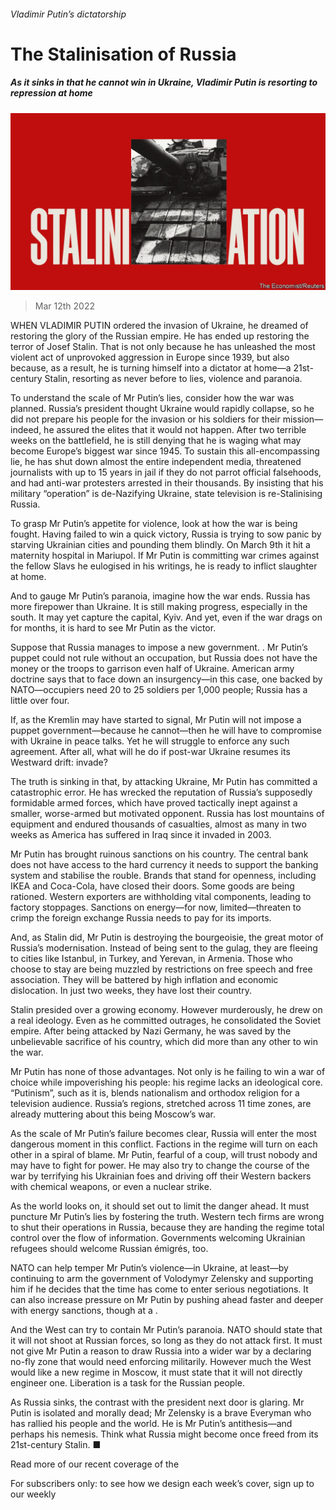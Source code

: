 ###### Vladimir Putin’s dictatorship

# The Stalinisation of Russia 

##### As it sinks in that he cannot win in Ukraine, Vladimir Putin is resorting to repression at home 

![image](images/20220312_LDD001_0.jpg) 

> Mar 12th 2022 

WHEN VLADIMIR PUTIN ordered the invasion of Ukraine, he dreamed of restoring the glory of the Russian empire. He has ended up restoring the terror of Josef Stalin. That is not only because he has unleashed the most violent act of unprovoked aggression in Europe since 1939, but also because, as a result, he is turning himself into a dictator at home—a 21st-century Stalin, resorting as never before to lies, violence and paranoia.

To understand the scale of Mr Putin’s lies, consider how the war was planned. Russia’s president thought Ukraine would rapidly collapse, so he did not prepare his people for the invasion or his soldiers for their mission—indeed, he assured the elites that it would not happen. After two terrible weeks on the battlefield, he is still denying that he is waging what may become Europe’s biggest war since 1945. To sustain this all-encompassing lie, he has shut down almost the entire independent media, threatened journalists with up to 15 years in jail if they do not parrot official falsehoods, and had anti-war protesters arrested in their thousands. By insisting that his military “operation” is de-Nazifying Ukraine, state television is re-Stalinising Russia.


To grasp Mr Putin’s appetite for violence, look at how the war is being fought. Having failed to win a quick victory, Russia is trying to sow panic by starving Ukrainian cities and pounding them blindly. On March 9th it hit a maternity hospital in Mariupol. If Mr Putin is committing war crimes against the fellow Slavs he eulogised in his writings, he is ready to inflict slaughter at home.

And to gauge Mr Putin’s paranoia, imagine how the war ends. Russia has more firepower than Ukraine. It is still making progress, especially in the south. It may yet capture the capital, Kyiv. And yet, even if the war drags on for months, it is hard to see Mr Putin as the victor.

Suppose that Russia manages to impose a new government. . Mr Putin’s puppet could not rule without an occupation, but Russia does not have the money or the troops to garrison even half of Ukraine. American army doctrine says that to face down an insurgency—in this case, one backed by NATO—occupiers need 20 to 25 soldiers per 1,000 people; Russia has a little over four.

If, as the Kremlin may have started to signal, Mr Putin will not impose a puppet government—because he cannot—then he will have to compromise with Ukraine in peace talks. Yet he will struggle to enforce any such agreement. After all, what will he do if post-war Ukraine resumes its Westward drift: invade?

The truth is sinking in that, by attacking Ukraine, Mr Putin has committed a catastrophic error. He has wrecked the reputation of Russia’s supposedly formidable armed forces, which have proved tactically inept against a smaller, worse-armed but motivated opponent. Russia has lost mountains of equipment and endured thousands of casualties, almost as many in two weeks as America has suffered in Iraq since it invaded in 2003.

Mr Putin has brought ruinous sanctions on his country. The central bank does not have access to the hard currency it needs to support the banking system and stabilise the rouble. Brands that stand for openness, including IKEA and Coca-Cola, have closed their doors. Some goods are being rationed. Western exporters are withholding vital components, leading to factory stoppages. Sanctions on energy—for now, limited—threaten to crimp the foreign exchange Russia needs to pay for its imports.

And, as Stalin did, Mr Putin is destroying the bourgeoisie, the great motor of Russia’s modernisation. Instead of being sent to the gulag, they are fleeing to cities like Istanbul, in Turkey, and Yerevan, in Armenia. Those who choose to stay are being muzzled by restrictions on free speech and free association. They will be battered by high inflation and economic dislocation. In just two weeks, they have lost their country.

Stalin presided over a growing economy. However murderously, he drew on a real ideology. Even as he committed outrages, he consolidated the Soviet empire. After being attacked by Nazi Germany, he was saved by the unbelievable sacrifice of his country, which did more than any other to win the war.

Mr Putin has none of those advantages. Not only is he failing to win a war of choice while impoverishing his people: his regime lacks an ideological core. “Putinism”, such as it is, blends nationalism and orthodox religion for a television audience. Russia’s regions, stretched across 11 time zones, are already muttering about this being Moscow’s war.

As the scale of Mr Putin’s failure becomes clear, Russia will enter the most dangerous moment in this conflict. Factions in the regime will turn on each other in a spiral of blame. Mr Putin, fearful of a coup, will trust nobody and may have to fight for power. He may also try to change the course of the war by terrifying his Ukrainian foes and driving off their Western backers with chemical weapons, or even a nuclear strike.

As the world looks on, it should set out to limit the danger ahead. It must puncture Mr Putin’s lies by fostering the truth. Western tech firms are wrong to shut their operations in Russia, because they are handing the regime total control over the flow of information. Governments welcoming Ukrainian refugees should welcome Russian émigrés, too.

NATO can help temper Mr Putin’s violence—in Ukraine, at least—by continuing to arm the government of Volodymyr Zelensky and supporting him if he decides that the time has come to enter serious negotiations. It can also increase pressure on Mr Putin by pushing ahead faster and deeper with energy sanctions, though at a .

And the West can try to contain Mr Putin’s paranoia. NATO should state that it will not shoot at Russian forces, so long as they do not attack first. It must not give Mr Putin a reason to draw Russia into a wider war by a declaring no-fly zone that would need enforcing militarily. However much the West would like a new regime in Moscow, it must state that it will not directly engineer one. Liberation is a task for the Russian people.

As Russia sinks, the contrast with the president next door is glaring. Mr Putin is isolated and morally dead; Mr Zelensky is a brave Everyman who has rallied his people and the world. He is Mr Putin’s antithesis—and perhaps his nemesis. Think what Russia might become once freed from its 21st-century Stalin. ■

Read more of our recent coverage of the 

For subscribers only: to see how we design each week’s cover, sign up to our weekly 

